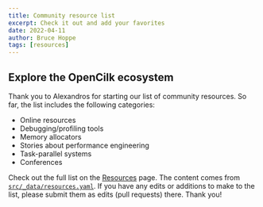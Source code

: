 ```yaml
---
title: Community resource list
excerpt: Check it out and add your favorites
date: 2022-04-11
author: Bruce Hoppe
tags: [resources]
---
```


## Explore the OpenCilk ecosystem

Thank you to Alexandros for starting our list of community resources. So far, the list includes the following categories:

- Online resources
- Debugging/profiling tools
- Memory allocators
- Stories about performance engineering
- Task-parallel systems
- Conferences

Check out the full list on the [Resources](/community/resources) page. The content comes from [`src/_data/resources.yaml`](https://github.com/OpenCilk/www.opencilk.org/blob/main/src/_data/resources.yaml). If you have any edits or additions to make to the list, please submit them as edits (pull requests) there. Thank you!

